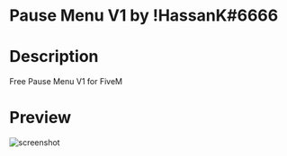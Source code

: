 # Pause Menu V1 by !HassanK#6666


# Description

Free Pause Menu V1 for FiveM

# Preview
 
 ![screenshot](http://www.image-heberg.fr/files/16804090273555211009.jpg)
